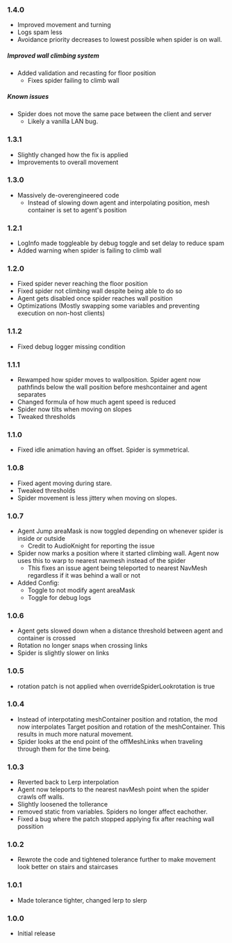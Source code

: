 ### 1.4.0
- Improved movement and turning
- Logs spam less
- Avoidance priority decreases to lowest possible when spider is on wall.
 
##### Improved wall climbing system
- Added validation and recasting for floor position
	- Fixes spider failing to climb wall

##### Known issues
- Spider does not move the same pace between the client and server
	- Likely a vanilla LAN bug.

### 1.3.1
- Slightly changed how the fix is applied
- Improvements to overall movement

### 1.3.0
- Massively de-overengineered code
	- Instead of slowing down agent and interpolating position, mesh container is set to agent's position

### 1.2.1
- LogInfo made toggleable by debug toggle and set delay to reduce spam
- Added warning when spider is failing to climb wall

### 1.2.0
- Fixed spider never reaching the floor position
- Fixed spider not climbing wall despite being able to do so
- Agent gets disabled once spider reaches wall position
- Optimizations (Mostly swapping some variables and preventing execution on non-host clients)

### 1.1.2
- Fixed debug logger missing condition

### 1.1.1
- Rewamped how spider moves to wallposition. Spider agent now pathfinds below the wall position before meshcontainer and agent separates
- Changed formula of how much agent speed is reduced
- Spider now tilts when moving on slopes
- Tweaked thresholds

### 1.1.0
- Fixed idle animation having an offset. Spider is symmetrical.

### 1.0.8
- Fixed agent moving during stare.
- Tweaked thresholds
- Spider movement is less jittery when moving on slopes.

### 1.0.7
- Agent Jump areaMask is now toggled depending on whenever spider is inside or outside
	- Credit to AudioKnight for reporting the issue
- Spider now marks a position where it started climbing wall. Agent now uses this to warp to nearest navmesh instead of the spider
	- This fixes an issue agent being teleported to nearest NavMesh regardless if it was behind a wall or not
- Added Config:
	- Toggle to not modify agent areaMask
	- Toggle for debug logs

### 1.0.6
- Agent gets slowed down when a distance threshold between agent and container is crossed
- Rotation no longer snaps when crossing links
- Spider is slightly slower on links

### 1.0.5
- rotation patch is not applied when overrideSpiderLookrotation is true

### 1.0.4
- Instead of interpotating meshContainer position and rotation, the mod now interpolates Target position and rotation of the meshContainer. This results in much more natural movement.
- Spider looks at the end point of the offMeshLinks when traveling through them for the time being.

### 1.0.3
- Reverted back to Lerp interpolation
- Agent now teleports to the nearest navMesh point when the spider crawls off walls.
- Slightly loosened the tollerance
- removed static from variables. Spiders no longer affect eachother.
- Fixed a bug where the patch stopped applying fix after reaching wall possition

### 1.0.2
- Rewrote the code and tightened tolerance further to make movement look better on stairs and staircases <br>

### 1.0.1
- Made tolerance tighter, changed lerp to slerp<br>
 
### 1.0.0
- Initial release <br>
